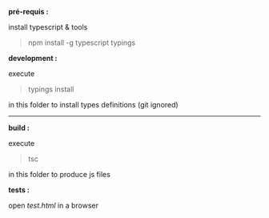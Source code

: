 **pré-requis :**

install typescript & tools

> npm install -g typescript typings


**development :**

execute 

> typings install

in this folder to install types definitions (git ignored)

----

**build :**

execute 

> tsc 

in this folder to produce js files


**tests :**

open *test.html* in a browser